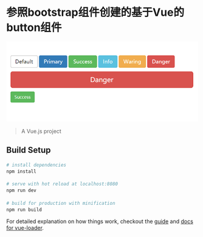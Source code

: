 # 参照bootstrap组件创建的基于Vue的button组件

![效果图](https://github.com/sevenmark/vue-demo/blob/master/button/Screenshots/20180327214032.png)

> A Vue.js project

## Build Setup

``` bash
# install dependencies
npm install

# serve with hot reload at localhost:8080
npm run dev

# build for production with minification
npm run build

```

For detailed explanation on how things work, checkout the [guide](http://vuejs-templates.github.io/webpack/) and [docs for vue-loader](http://vuejs.github.io/vue-loader).

